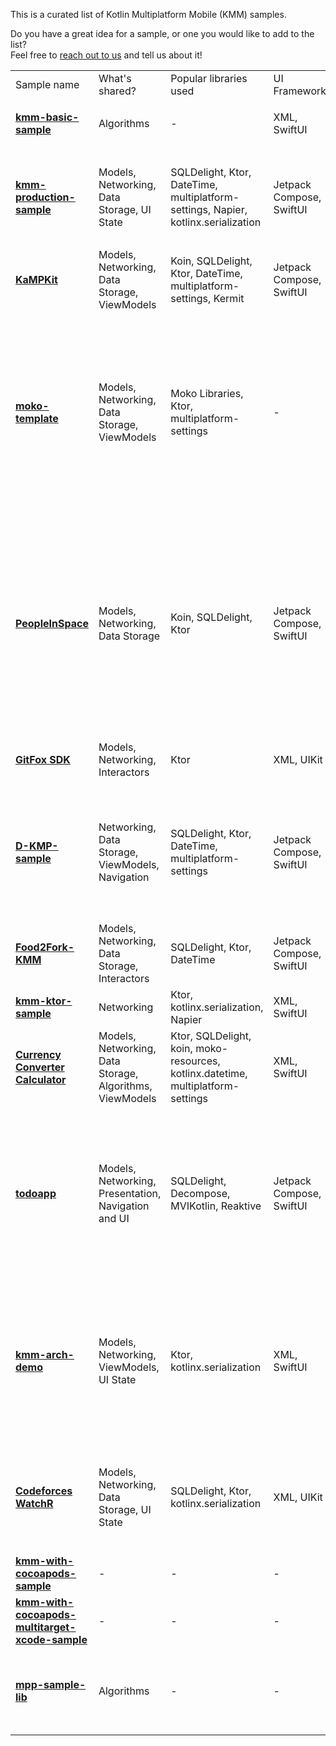 [//]: # (title: Samples)

This is a curated list of Kotlin Multiplatform Mobile (KMM) samples.

Do you have a great idea for a sample, or one you would like to add to the list?  
Feel free to [reach out to us](mailto:kmm.feedback@kotlinlang.org) and tell us about it!

<table>
    <tr>
      <td>Sample name</td>
      <td>What's shared?</td>
      <td>Popular libraries used</td>
      <td>UI Framework</td>
      <td>iOS integration</td>
      <td>Platform APIs</td>
      <td>Tests</td>
      <td>JS target</td>
      <td>Features</td>
    </tr>
    <tr>
      <td>
        <strong><a href="https://github.com/Kotlin/kmm-basic-sample">kmm-basic-sample</a></strong>
      </td>
      <td>Algorithms</td>
      <td>-</td>
      <td>XML, SwiftUI</td>
      <td>Xcode build phases</td>
      <td>✅</td>
      <td>-</td>
      <td>-</td>
      <td><ul><li><code>expect</code>/<code>actual</code> declarations</li></ul></td>
    </tr>
    <tr>
      <td>
        <strong><a href="https://github.com/Kotlin/kmm-production-sample">kmm-production-sample</a></strong>
      </td>
      <td>Models, Networking, Data Storage, UI State</td>
      <td>SQLDelight, Ktor, DateTime, multiplatform-settings, Napier, kotlinx.serialization</td>
      <td>Jetpack Compose, SwiftUI</td>
      <td>Xcode build phases</td>
      <td>✅</td>
      <td>-</td>
      <td>-</td>
      <td><ul><li>Redux for sharing UI State</li>
<li>Published to Google Play and App Store</li></ul></td>
    </tr>
    <tr>
      <td>
        <strong><a href="https://github.com/touchlab/KaMPKit">KaMPKit</a></strong>
      </td>
      <td>Models, Networking, Data Storage, ViewModels</td>
      <td>Koin, SQLDelight, Ktor, DateTime, multiplatform-settings, Kermit</td>
      <td>Jetpack Compose, SwiftUI</td>
      <td>CocoaPods</td>
      <td>-</td>
      <td>✅</td>
      <td>-</td>
      <td>-</td>
    </tr>
    <tr>
      <td>
        <strong><a href="https://github.com/icerockdev/moko-template">moko-template</a></strong>
      </td>
      <td>Models, Networking, Data Storage, ViewModels</td>
      <td>Moko Libraries, Ktor, multiplatform-settings</td>
      <td>-</td>
      <td>CocoaPods</td>
      <td>-</td>
      <td>✅</td>
      <td>-</td>
      <td><ul><li>Modular architecture</li>
<li>Shared features: Resource management, Runtime permissions access, Media access, UI lists management</li><li>Network layer generation from OpenAPI.</li></ul></td>
    </tr>
    <tr>
      <td>
        <strong><a href="https://github.com/joreilly/PeopleInSpace">PeopleInSpace</a></strong>
      </td>
      <td>Models, Networking, Data Storage</td>
      <td>Koin, SQLDelight, Ktor</td>
      <td>Jetpack Compose, SwiftUI</td>
      <td>CocoaPods, Swift Packages</td>
      <td>-</td>
      <td>✅</td>
      <td>✅</td>
      <td><ul>Targets list:<li> Android Wear OS</li><li>iOS</li><li>watchOS</li><li>macOS Desktop (Compose for Desktop)</li><li>Web (Compose for Web)</li><li>Web (Kotlin/JS + React Wrapper)</li><li>JVM</li></ul>
</td>
    </tr>
    <tr>
      <td>
        <strong><a href="https://gitlab.com/terrakok/gitlab-client">GitFox SDK</a></strong>
      </td>
      <td>Models, Networking, Interactors</td>
      <td>Ktor</td>
      <td>XML, UIKit</td>
      <td>Xcode build phases</td>
      <td>-</td>
      <td>-</td>
      <td>✅</td>
      <td>
        <ul>
            <li>Integrated into Flutter app</li>
        </ul>
      </td>
    </tr>
    <tr>
      <td>
        <strong><a href="https://github.com/dbaroncelli/D-KMP-sample">D-KMP-sample</a></strong>
      </td>
      <td>Networking, Data Storage, ViewModels, Navigation</td>
      <td>SQLDelight, Ktor, DateTime, multiplatform-settings</td>
      <td>Jetpack Compose, SwiftUI</td>
      <td>Xcode build phases</td>
      <td>-</td>
      <td>✅</td>
      <td>✅</td>
      <td>
        <ul>
            <li>Implements the MVI pattern and the unidirectional data flow</li>
            <li>Uses Kotlin's StateFlow to trigger UI layer recompositions</li>
        </ul>
      </td>
    </tr>
    <tr>
      <td>
        <strong><a href="https://github.com/mitchtabian/Food2Fork-KMM">Food2Fork-KMM</a></strong>
      </td>
      <td>Models, Networking, Data Storage, Interactors</td>
      <td>SQLDelight, Ktor, DateTime</td>
      <td>Jetpack Compose, SwiftUI</td>
      <td>CocoaPods</td>
      <td>-</td>
      <td>-</td>
      <td>-</td>
      <td>-</td>
    </tr>
    <tr>
      <td>
        <strong><a href="https://github.com/KaterinaPetrova/kmm-ktor-sample">kmm-ktor-sample</a></strong>
      </td>
      <td>Networking</td>
      <td>Ktor, kotlinx.serialization, Napier</td>
      <td>XML, SwiftUI</td>
      <td>Xcode build phases</td>
      <td>-</td>
      <td>-</td>
      <td>-</td>
      <td><ul><li><a href="https://www.youtube.com/watch?v=_Q62iJoNOfg&amp;list=PLlFc5cFwUnmy_oVc9YQzjasSNoAk4hk_C&amp;index=2">Video tutorial</a></li></ul></td>
    </tr>
    <tr>
      <td>
        <strong><a href="https://github.com/CurrencyConverterCalculator/CCC">Currency Converter Calculator</a></strong>
      </td>
      <td>Models, Networking, Data Storage, Algorithms, ViewModels</td>
      <td>Ktor, SQLDelight, koin, moko-resources, kotlinx.datetime, multiplatform-settings</td>
      <td>XML, SwiftUI</td>
      <td>CocoaPods</td>
      <td>✅</td>
      <td>✅</td>
      <td>-</td>
      <td><ul><li>Logic shared with the backend</li></ul></td>
    </tr>
<tr>
	<td><strong><a href="https://github.com/JetBrains/compose-jb/tree/master/examples/todoapp">todoapp</a></strong></td>
	<td>Models, Networking, Presentation, Navigation and UI </td>
	<td>SQLDelight, Decompose, MVIKotlin, Reaktive</td>
	<td>Jetpack Compose, SwiftUI</td>
	<td>Xcode build phases</td>
	<td>-</td>
	<td>✅</td>
	<td>✅</td>
	<td>
		<ul>
  			<li>99% of the code is shared</li>
  			<li>MVI architectural pattern</li>
			<li>Shared UI across Android, Desktop and Web via <a href="https://www.jetbrains.com/lp/compose-mpp/">Compose Multiplatform</a></li>
		</ul>
	</td>
</tr>
<tr>
	<td><strong><a href="https://github.com/fededri/kmm-demo">kmm-arch-demo</a></strong></td>
	<td>Models, Networking, ViewModels, UI State</td>
	<td>Ktor, kotlinx.serialization</td>
	<td>XML, SwiftUI</td>
	<td>CocoaPods</td>
	<td>-</td>
	<td>-</td>
	<td>-</td>
	<td>
		<ul>
  			<li>Uses <a href="https://github.com/fededri/Arch">Arch</a>, a KMM library that is based on Spotify’s Mobius library but uses SharedFlow, StateFlow and coroutines instead of RxJava</li>
		</ul>
	</td>
</tr>
<tr>
	<td><strong><a href="https://github.com/xorum-io/codeforces_watcher">Codeforces WatchR</a></strong></td>
	<td>Models, Networking, Data Storage, UI State</td>
	<td>SQLDelight, Ktor, kotlinx.serialization</td>
	<td>XML, UIKit</td>
	<td>CocoaPods</td>
	<td>✅</td>
	<td>✅</td>
	<td>-</td>
	<td>
		<ul>
  			<li>Uses Redux (<a href="https://github.com/xorum-io/ReKamp">ReKamp</a>) for sharing UI State</li>
  			<li>Published to Google Play and App Store</li>
		</ul>
	</td>
</tr>
    <tr>
      <td>
        <strong><a href="https://github.com/Kotlin/kmm-with-cocoapods-sample">kmm-with-cocoapods-sample</a></strong>
      </td>
      <td>-</td>
      <td>-</td>
      <td>-</td>
      <td>CocoaPods</td>
      <td>✅</td>
      <td>-</td>
      <td>-</td>
      <td>-</td>
    </tr>
    <tr>
      <td>
        <strong><a href="https://github.com/Kotlin/kmm-with-cocoapods-multitarget-xcode-sample">kmm-with-cocoapods-multitarget-xcode-sample</a></strong>
      </td>
      <td>-</td>
      <td>-</td>
      <td>-</td>
      <td>CocoaPods</td>
      <td>-</td>
      <td>-</td>
      <td>-</td>
      <td>-</td>
    </tr>
<tr>
      <td>
        <strong><a href="https://github.com/KaterinaPetrova/mpp-sample-lib">mpp-sample-lib</a></strong>
      </td>
      <td>Algorithms</td>
      <td>-</td>
      <td>-</td>
      <td>-</td>
      <td>✅</td>
      <td>-</td>
      <td>✅</td>
      <td><ul><li>Demonstrates how to create a multiplatform library (<a href="https://dev.to/kathrinpetrova/series/11926">tutorial</a>)</li></ul></td>
</tr>
</table>

